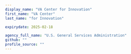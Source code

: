 ```yaml
---
display_name: "VA Center for Innovation"
first_name: "VA Center"
last_name: "for Innovation"

expirydate: 2025-02-18

agency_full_name: "U.S. General Services Administration"
github: ""
profile_source: ""
---
```

